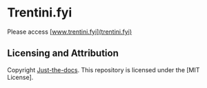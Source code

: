 # Trentini.fyi
Please access [www.trentini.fyi](trentini.fyi)

## Licensing and Attribution

Copyright [Just-the-docs](https://just-the-docs.github.io/just-the-docs/). This repository is licensed under the [MIT License]. 